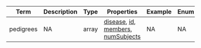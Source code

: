 |Term | Description | Type | Properties | Example | Enum|
| ---| ---| ---| ---| ---| --- |
| pedigrees | NA | array | [disease](./disease.md), [id](./id.md), [members](./members.md), [numSubjects](./numSubjects.md) | NA | NA|
